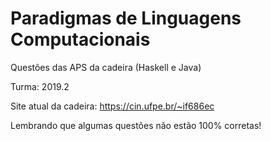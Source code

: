 # Paradigmas de Linguagens Computacionais
Questões das APS da cadeira (Haskell e Java)

Turma: 2019.2

Site atual da cadeira: https://cin.ufpe.br/~if686ec

Lembrando que algumas questões não estão 100% corretas!
